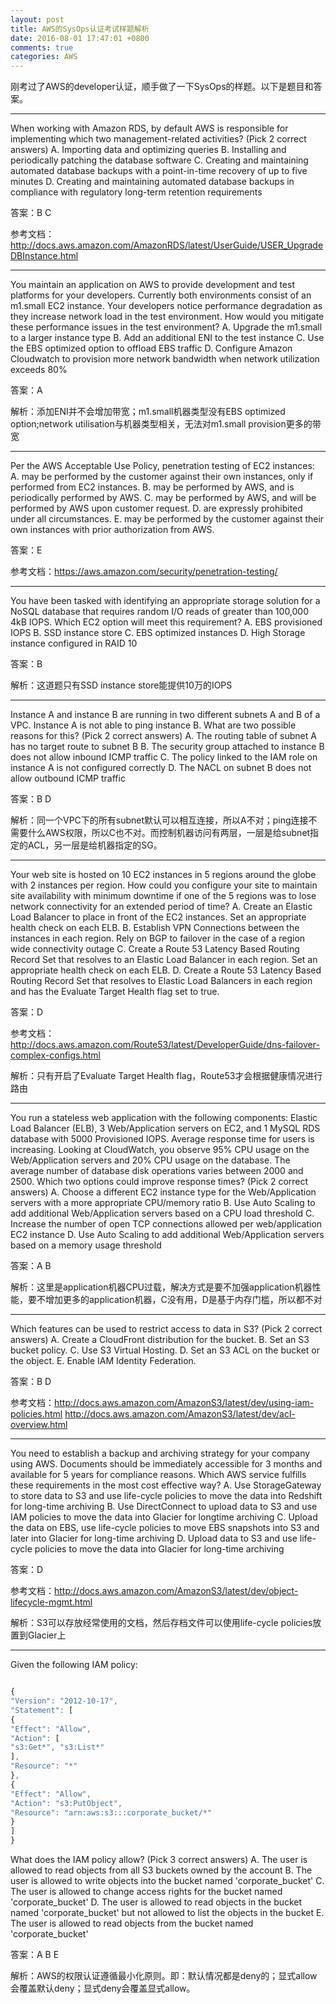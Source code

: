 ```yaml
---
layout: post
title: AWS的SysOps认证考试样题解析
date: 2016-08-01 17:47:01 +0800
comments: true
categories: AWS
---
```


刚考过了AWS的developer认证，顺手做了一下SysOps的样题。以下是题目和答案。

<!-- more -->


------------------
When working with Amazon RDS, by default AWS is responsible for implementing which two
management-related activities? (Pick 2 correct answers)
A. Importing data and optimizing queries
B. Installing and periodically patching the database software
C. Creating and maintaining automated database backups with a point-in-time recovery of up to five minutes
D. Creating and maintaining automated database backups in compliance with regulatory long-term retention
requirements

答案：B C

参考文档：http://docs.aws.amazon.com/AmazonRDS/latest/UserGuide/USER_UpgradeDBInstance.html

---------------------
You maintain an application on AWS to provide development and test platforms for your developers.
Currently both environments consist of an m1.small EC2 instance. Your developers notice performance
degradation as they increase network load in the test environment.
How would you mitigate these performance issues in the test environment?
A. Upgrade the m1.small to a larger instance type
B. Add an additional ENI to the test instance
C. Use the EBS optimized option to offload EBS traffic
D. Configure Amazon Cloudwatch to provision more network bandwidth when network utilization
exceeds 80%

答案：A

解析：添加ENI并不会增加带宽；m1.small机器类型没有EBS optimized option;network utilisation与机器类型相关，无法对m1.small provision更多的带宽

-----------------
Per the AWS Acceptable Use Policy, penetration testing of EC2 instances:
A. may be performed by the customer against their own instances, only if performed from EC2
instances.
B. may be performed by AWS, and is periodically performed by AWS.
C. may be performed by AWS, and will be performed by AWS upon customer request.
D. are expressly prohibited under all circumstances.
E. may be performed by the customer against their own instances with prior authorization from AWS.

答案：E

参考文档：https://aws.amazon.com/security/penetration-testing/

--------------------
You have been tasked with identifying an appropriate storage solution for a NoSQL database that
requires random I/O reads of greater than 100,000 4kB IOPS.
Which EC2 option will meet this requirement?
A. EBS provisioned IOPS
B. SSD instance store
C. EBS optimized instances
D. High Storage instance configured in RAID 10

答案：B

解析：这道题只有SSD instance store能提供10万的IOPS


-----------------------
Instance A and instance B are running in two different subnets A and B of a VPC. Instance A is not able to
ping instance B.
What are two possible reasons for this? (Pick 2 correct answers)
A. The routing table of subnet A has no target route to subnet B
B. The security group attached to instance B does not allow inbound ICMP traffic
C. The policy linked to the IAM role on instance A is not configured correctly
D. The NACL on subnet B does not allow outbound ICMP traffic

答案：B D

解析：同一个VPC下的所有subnet默认可以相互连接，所以A不对；ping连接不需要什么AWS权限，所以C也不对。而控制机器访问有两层，一层是给subnet指定的ACL，另一层是给机器指定的SG。

------------------
Your web site is hosted on 10 EC2 instances in 5 regions around the globe with 2 instances per region.
How could you configure your site to maintain site availability with minimum downtime if one of the 5
regions was to lose network connectivity for an extended period of time?
A. Create an Elastic Load Balancer to place in front of the EC2 instances. Set an appropriate health
check on each ELB.
B. Establish VPN Connections between the instances in each region. Rely on BGP to failover in the
case of a region wide connectivity outage
C. Create a Route 53 Latency Based Routing Record Set that resolves to an Elastic Load Balancer in
each region. Set an appropriate health check on each ELB.
D. Create a Route 53 Latency Based Routing Record Set that resolves to Elastic Load Balancers in
each region and has the Evaluate Target Health flag set to true.

答案：D

参考文档：http://docs.aws.amazon.com/Route53/latest/DeveloperGuide/dns-failover-complex-configs.html

解析：只有开启了Evaluate Target Health flag，Route53才会根据健康情况进行路由

----------------------
You run a stateless web application with the following components: Elastic Load Balancer (ELB), 3
Web/Application servers on EC2, and 1 MySQL RDS database with 5000 Provisioned IOPS. Average
response time for users is increasing. Looking at CloudWatch, you observe 95% CPU usage on the
Web/Application servers and 20% CPU usage on the database. The average number of database disk
operations varies between 2000 and 2500.
Which two options could improve response times? (Pick 2 correct answers)
A. Choose a different EC2 instance type for the Web/Application servers with a more appropriate
CPU/memory ratio
B. Use Auto Scaling to add additional Web/Application servers based on a CPU load threshold
C. Increase the number of open TCP connections allowed per web/application EC2 instance
D. Use Auto Scaling to add additional Web/Application servers based on a memory usage threshold

答案：A B

解析：这里是application机器CPU过载，解决方式是要不加强application机器性能，要不增加更多的application机器，C没有用，D是基于内存门槛，所以都不对

-----------------
Which features can be used to restrict access to data in S3? (Pick 2 correct answers)
A. Create a CloudFront distribution for the bucket.
B. Set an S3 bucket policy.
C. Use S3 Virtual Hosting.
D. Set an S3 ACL on the bucket or the object.
E. Enable IAM Identity Federation.

答案：B D

参考文档：http://docs.aws.amazon.com/AmazonS3/latest/dev/using-iam-policies.html
http://docs.aws.amazon.com/AmazonS3/latest/dev/acl-overview.html

--------------------
You need to establish a backup and archiving strategy for your company using AWS. Documents should
be immediately accessible for 3 months and available for 5 years for compliance reasons.
Which AWS service fulfills these requirements in the most cost effective way?
A. Use StorageGateway to store data to S3 and use life-cycle policies to move the data into Redshift for
long-time archiving
B. Use DirectConnect to upload data to S3 and use IAM policies to move the data into Glacier for longtime
archiving
C. Upload the data on EBS, use life-cycle policies to move EBS snapshots into S3 and later into Glacier
for long-time archiving
D. Upload data to S3 and use life-cycle policies to move the data into Glacier for long-time archiving

答案：D

参考文档：http://docs.aws.amazon.com/AmazonS3/latest/dev/object-lifecycle-mgmt.html

解析：S3可以存放经常使用的文档，然后存档文件可以使用life-cycle policies放置到Glacier上

-----------------------
Given the following IAM policy:

```javascript

{
"Version": "2012-10-17",
"Statement": [
{
"Effect": "Allow",
"Action": [
"s3:Get*", "s3:List*"
],
"Resource": "*"
},
{
"Effect": "Allow",
"Action": "s3:PutObject",
"Resource": "arn:aws:s3:::corporate_bucket/*"
}
]
}

```


What does the IAM policy allow? (Pick 3 correct answers)
A. The user is allowed to read objects from all S3 buckets owned by the account
B. The user is allowed to write objects into the bucket named 'corporate_bucket'
C. The user is allowed to change access rights for the bucket named 'corporate_bucket'
D. The user is allowed to read objects in the bucket named 'corporate_bucket' but not allowed to list the objects
in the bucket
E. The user is allowed to read objects from the bucket named 'corporate_bucket'

答案：A B E

解析：AWS的权限认证遵循最小化原则。即：默认情况都是deny的；显式allow会覆盖默认deny；显式deny会覆盖显式allow。



